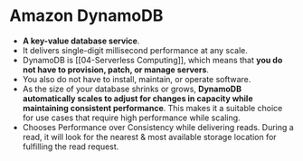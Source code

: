 # Amazon DynamoDB
- **A key-value database service**.
- It delivers single-digit millisecond performance at any scale.
- DynamoDB is [[04-Serverless Computing]], which means that **you do not have to provision, patch, or manage servers**. 
- You also do not have to install, maintain, or operate software.
- As the size of your database shrinks or grows, **DynamoDB automatically scales to adjust for changes in capacity while maintaining consistent performance**. This makes it a suitable choice for use cases that require high performance while scaling.
- Chooses Performance over Consistency while delivering reads. During a read, it will look for the nearest & most available storage location for fulfilling the read request.